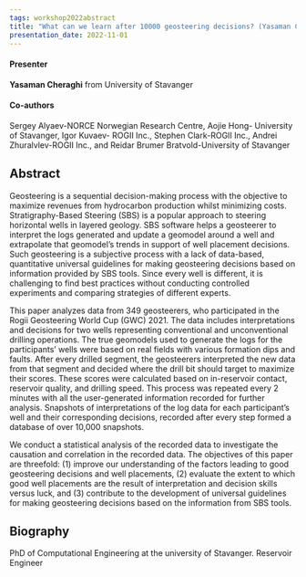```yaml
---
tags: workshop2022abstract
title: "What can we learn after 10000 geosteering decisions? (Yasaman Cheraghi, University of Stavanger)"
presentation_date: 2022-11-01
---
```

#### Presenter
**Yasaman Cheraghi** from University of Stavanger
#### Co-authors
Sergey Alyaev-NORCE Norwegian Research Centre, Aojie Hong- University of Stavanger, Igor Kuvaev- ROGII Inc., Stephen Clark-ROGII Inc., Andrei Zhuralvlev-ROGII Inc., and Reidar Brumer Bratvold-University of Stavanger 
## Abstract
Geosteering is a sequential decision-making process with the objective to maximize revenues from hydrocarbon production whilst minimizing costs. Stratigraphy-Based Steering (SBS) is a popular approach to steering horizontal wells in layered geology. SBS software helps a geosteerer to interpret the logs generated and update a geomodel around a well and extrapolate that geomodel’s trends in support of well placement decisions. Such geosteering is a subjective process with a lack of data-based, quantitative universal guidelines for making geosteering decisions based on information provided by SBS tools. Since every well is different, it is challenging to find best practices without conducting controlled experiments and comparing strategies of different experts. 

This paper analyzes data from 349 geosteerers, who participated in the Rogii Geosteering World Cup (GWC) 2021. The data includes interpretations and decisions for two wells representing conventional and unconventional drilling operations. The true geomodels used to generate the logs for the participants’ wells were based on real fields with various formation dips and faults. After every drilled segment, the geosteerers interpreted the new data from that segment and decided where the drill bit should target to maximize their scores. These scores were calculated based on in-reservoir contact, reservoir quality, and drilling speed. This process was repeated every 2 minutes with all the user-generated information recorded for further analysis. Snapshots of interpretations of the log data for each participant’s well and their corresponding decisions, recorded after every step formed a database of over 10,000 snapshots. 

We conduct a statistical analysis of the recorded data to investigate the causation and correlation in the recorded data. The objectives of this paper are threefold: (1) improve our understanding of the factors leading to good geosteering decisions and well placements, (2) evaluate the extent to which good well placements are the result of interpretation and decision skills versus luck, and (3) contribute to the development of universal guidelines for making geosteering decisions based on the information from SBS tools.


## Biography
PhD of Computational Engineering at the university of Stavanger. Reservoir Engineer